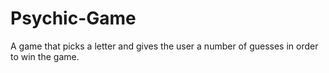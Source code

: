 # Psychic-Game
A game that picks a letter and gives the user a number of guesses in order to win the game. 
